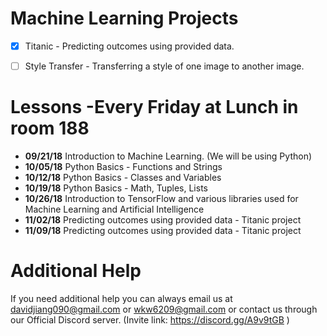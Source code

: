 Machine Learning Projects
=============
- [x] Titanic - Predicting outcomes using provided data.
- [ ] Style Transfer - Transferring a style of one image to another image.




Lessons -Every Friday at Lunch in room 188
=============
- **09/21/18** Introduction to Machine Learning. (We will be using Python)
- **10/05/18** Python Basics - Functions and Strings
- **10/12/18** Python Basics - Classes and Variables
- **10/19/18** Python Basics - Math, Tuples, Lists
- **10/26/18** Introduction to TensorFlow and various libraries used for Machine Learning and Artificial Intelligence
- **11/02/18** Predicting outcomes using provided data - Titanic project
- **11/09/18** Predicting outcomes using provided data - Titanic project


Additional Help
=============
If you need additional help you can always email us at davidjiang090@gmail.com or wkw6209@gmail.com 
or contact us through our Official Discord server. (Invite link: https://discord.gg/A9v9tGB )
